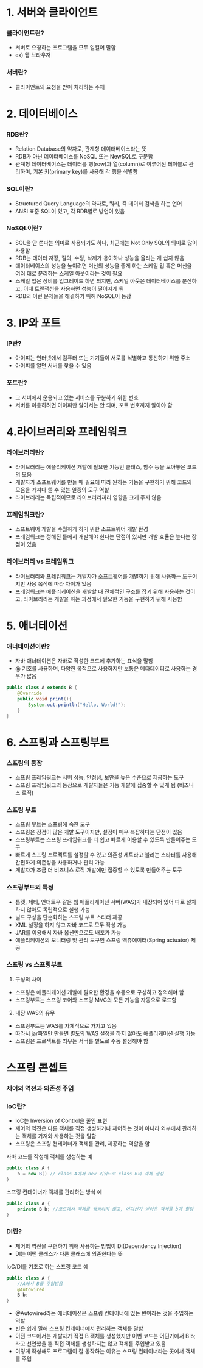 # 1. 서버와 클라이언트

### 클라이언트란?
- 서버로 요청하는 프로그램을 모두 일컬어 말함
- ex) 웹 브라우저

### 서버란?
- 클라이언트의 요청을 받아 처리하는 주체

# 2. 데이터베이스

### RDB란?
- Relation Database의 약자로, 관계형 데이터베이스라는 뜻
- RDB가 아닌 데이터베이스를 NoSQL 또는 NewSQL로 구분함
- 관계형 데이터베이스는 데이터를 행(row)과 열(column)로 이루어진 테이블로 관리하며, 기본 키(primary key)를 사용해 각 행을 식별함

### SQL이란?
- Structured Query Language의 약자로, 쿼리, 즉 데이터 검색을 하는 언어
- ANSI 표준 SQL이 있고, 각 RDB별로 방언이 있음

### NoSQL이란?
- SQL을 안 쓴다는 의미로 사용되기도 하나, 최근에는 Not Only SQL의 의미로 많이 사용함
- RDB는 데이터 저장, 질의, 수정, 삭제가 용이하나 성능을 올리는 게 쉽지 않음
- 데이터베이스의 성능을 높이려면 머신의 성능을 좋게 하는 스케일 업 혹은 머신을 여러 대로 분리하는 스케일 아웃이라는 것이 필요
- 스케일 업은 장비를 업그레이드 하면 되지만, 스케일 아웃은 데이터베이스를 분산하고, 이때 트랜잭션을 사용하면 성능이 떨어지게 됨
- RDB의 이런 문제들을 해결하기 위해 NoSQL이 등장

# 3. IP와 포트

### IP란?
- 아이피는 인터넷에서 컴퓨터 또는 기기들이 서로를 식별하고 통신하기 위한 주소
- 아이피를 알면 서버를 찾을 수 있음
### 포트란?
- 그 서버에서 운용되고 있는 서비스를 구분하기 위한 번호
- 서버를 이용하려면 아이피만 알아서는 안 되며, 포트 번호까지 알아야 함

# 4.라이브러리와 프레임워크
### 라이브러리란?
- 라이브러리는 애플리케이션 개발에 필요한 기능인 클래스, 함수 등을 모아놓은 코드의 모음
- 개발자가 소프트웨어를 만들 때 필요에 따라 원하는 기능을 구현하기 위해 코드의 모음을 가져다 쓸 수 있는 일종의 도구 역할
- 라이브러리는 독립적이므로 라이브러리끼리 영향을 크게 주지 않음

### 프레임워크란?
- 소프트웨어 개발을 수월하게 하기 위한 소프트웨어 개발 환경
- 프레임워크는 정해진 틀에서 개발해야 한다는 단점이 있지만 개발 효율은 높다는 장점이 있음

### 라이브러리 vs 프레임워크

- 라이브러리와 프레임워크는 개발자가 소프트웨어를 개발하기 위해 사용하는 도구이지만 사용 목적에 따라 차이가 있음
- 프레임워크는 애플리케이션을 개발할 때 전체적인 구조를 잡기 위해 사용하는 것이고, 라이브러리는 개발을 하는 과정에서 필요한 기능을 구현하기 위해 사용함

# 5. 애너테이션
### 애너테이션이란?
- 자바 애너테이션은 자바로 작성한 코드에 추가하는 표식을 말함
- @ 기호를 사용하며, 다양한 목적으로 사용하지만 보통은 메타데이터로 사용하는 경우가 많음

```JAVA
public class A extends B {
    @Override
    public void print(){
        System.out.println("Hello, World!");
    }
}
```

# 6. 스프링과 스프링부트

### 스프링의 등장
- 스프링 프레임워크는 서버 성능, 안정성, 보안을 높은 수준으로 제공하는 도구
- 스프링 프레임워크의 등장으로 개발자들은 기능 개발에 집중할 수 있게 됨 (비즈니스 로직)

### 스프링 부트
- 스프링 부트는 스프링에 속한 도구
- 스프링은 장점이 많은 개발 도구이지만, 설정이 매우 복잡하다는 단점이 있음
- 스프링부트는 스프링 프레임워크를 더 쉽고 빠르게 이용할 수 있도록 만들어주는 도구
- 빠르게 스프링 프로젝트를 설정할 수 있고 의존성 세트라고 불리는 스타터를 사용해 간편하게 의존성을 사용하거나 관리 가능
- 개발자가 조금 더 비즈니스 로직 개발에만 집중할 수 있도록 만들어주는 도구

### 스프링부트의 특징
- 톰캣, 제티, 언더토우 같은 웹 애플리케이션 서버(WAS)가 내장되어 있어 따로 설치하지 않아도 독립적으로 실행 가능
- 빌드 구성을 단순화하는 스프링 부트 스타터 제공
- XML 설정을 하지 않고 자바 코드로 모두 작성 가능
- JAR를 이용해서 자바 옵션만으로도 배포가 가능
- 애플리케이션의 모니터링 및 관리 도구인 스프링 액츄에이터(Spring actuator) 제공

### 스프링 vs 스프링부트
1. 구성의 차이
- 스프링은 애플리케이션 개발에 필요한 환경을 수동으로 구성하고 정의해야 함
- 스프링부트는 스프링 코어와 스프링 MVC의 모든 기능을 자동으로 로드함

2. 내장 WAS의 유무
- 스프링부트는 WAS를 자체적으로 가지고 있음
- 따라서 jar파일만 만들면 별도의 WAS 설정을 하지 않아도 애플리케이션 실행 가능
- 스프링은 프로젝트를 띄우는 서버를 별도로 수동 설정해야 함

# 스프링 콘셉트
### 제어의 역전과 의존성 주입

### IoC란?
- IoC는 Inversion of Control을 줄인 표현
- 제어의 역전은 다른 객체를 직접 생성하거나 제어하는 것이 아니라 외부에서 관리하는 객체를 가져와 사용하는 것을 말함
- 스프링은 스프링 컨테이너가 객체를 관리, 제공하는 역할을 함

자바 코드를 작성해 객체를 생성하는 예
```JAVA
public class A {
    b = new B() // class A에서 new 키워드로 class B의 객체 생성
}
```

스프링 컨테이너가 객체를 관리하는 방식 예
```JAVA
public class A {
    private B b; //코드에서 객체를 생성하지 않고, 어디선가 받아온 객체를 b에 할당
}
```

### DI란?
- 제어의 역전을 구현하기 위해 사용하는 방법이 DI(Dependency Injection)
- DI는 어떤 클래스가 다른 클래스에 의존한다는 뜻

IoC/DI를 기초로 하는 스프링 코드 예
```JAVA
public class A {
    //A에서 B를 주입받음
    @Autowired
    B b;
}
```
- @Autowired라는 애너테이션은 스프링 컨테이너에 있는 빈이라는 것을 주입하는 역할
- 빈은 쉽게 말해 스프링 컨테이너에서 관리하는 객체를 말함
- 이전 코드에서는 개발자가 직접 B 객체를 생성했지만 이번 코드는 어딘가에서 B b;라고 선언했을 뿐 직접 객체를 생성하지는 않고 객체를 주입받고 있음
- 이렇게 작성해도 프로그램이 잘 동작하는 이유는 스프링 컨테이너라는 곳에서 객체를 주입

